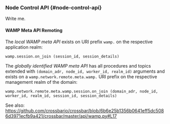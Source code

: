 ### Node Control API {#node-control-api}

Write me.

#### WAMP Meta API Remoting

The *local WAMP meta API* exists on URI prefix `wamp.` on the respective application realm:

```
wamp.session.on_join (session_id, session_details)
```

The *globally identified WAMP meta API* has all procedures and topics extended with
`(domain_adr, node_id, worker_id, realm_id)` arguments and exists on a `wamp.network.remote.meta.wamp.`
URI prefix on the respective management realm of the domain:

```
wamp.network.remote.meta.wamp.session.on_join (domain_adr, node_id, worker_id, realm_id, session_id, session_details)
```

See also: https://github.com/crossbario/crossbar/blob/6b6e25b1356b0641eff5dc5086d3971ecfb9a421/crossbar/master/api/wamp.py#L17
